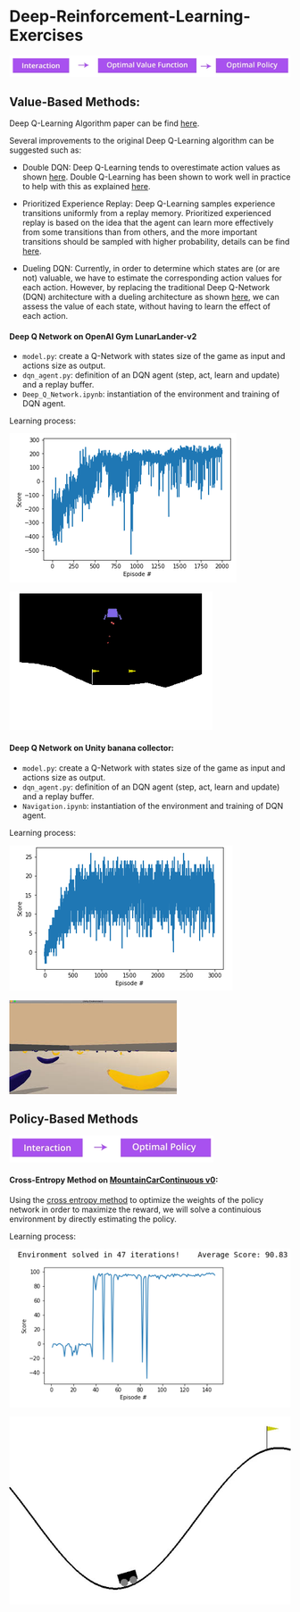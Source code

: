 # Deep-Reinforcement-Learning-Exercises

![alt text](Images/value_bm.png)

## Value-Based Methods:

Deep Q-Learning Algorithm paper can be find [here](https://web.stanford.edu/class/psych209/Readings/MnihEtAlHassibis15NatureControlDeepRL.pdf).

Several improvements to the original Deep Q-Learning algorithm can be suggested such as:

- Double DQN: Deep Q-Learning tends to overestimate action values as shown [here](https://www.ri.cmu.edu/pub_files/pub1/thrun_sebastian_1993_1/thrun_sebastian_1993_1.pdf). Double Q-Learning has been shown to work well in practice to help with this as explained [here](https://arxiv.org/abs/1509.06461).

- Prioritized Experience Replay: Deep Q-Learning samples experience transitions uniformly from a replay memory. Prioritized experienced replay is based on the idea that the agent can learn more effectively from some transitions than from others, and the more important transitions should be sampled with higher probability, details can be find [here](https://arxiv.org/abs/1511.05952).

- Dueling DQN: Currently, in order to determine which states are (or are not) valuable, we have to estimate the corresponding action values for each action. However, by replacing the traditional Deep Q-Network (DQN) architecture with a dueling architecture as shown [here](https://arxiv.org/abs/1511.06581), we can assess the value of each state, without having to learn the effect of each action.


#### Deep Q Network on OpenAI Gym LunarLander-v2

- `model.py`: create a Q-Network with states size of the game as input and actions size as output.
- `dqn_agent.py`: definition of an DQN agent (step, act, learn and update) and a replay buffer.
- `Deep_Q_Network.ipynb`: instantiation of the environment and training of DQN agent.

Learning process:

![alt text](Images/learninglunar.png)

![alt text](Images/LunarLander-v2.png)


#### Deep Q Network on Unity banana collector:

- `model.py`: create a Q-Network with states size of the game as input and actions size as output.
- `dqn_agent.py`: definition of an DQN agent (step, act, learn and update) and a replay buffer.
- `Navigation.ipynb`: instantiation of the environment and training of DQN agent.

Learning process:

![alt text](Images/learningbanana.png)

![alt text](Images/banana.jpeg)


## Policy-Based Methods

![alt text](Images/policy_bm.png)

#### Cross-Entropy Method on [MountainCarContinuous v0](https://github.com/openai/gym/wiki/MountainCarContinuous-v0):

Using the [cross entropy method](https://en.wikipedia.org/wiki/Cross-entropy_method) to optimize the weights of the policy network in order to maximize the reward, we will solve a continuious environment by directly estimating the policy.

Learning process:

![alt text](Images/cem.png)

![alt text](Images/mountain.jpg)

